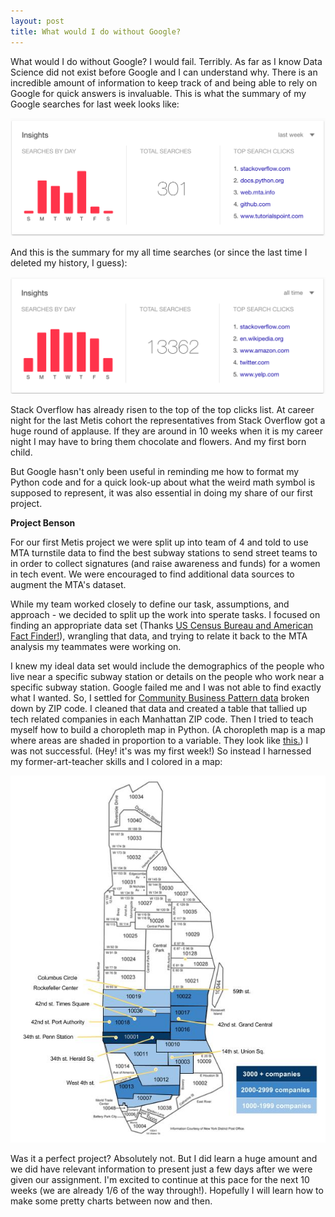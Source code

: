 ```yaml
---
layout: post
title: What would I do without Google? 
---
```


What would I do without Google? I would fail. Terribly. As far as I know Data Science did not exist before Google and I can understand why. There is an incredible amount of information to keep track of and being able to rely on Google for quick answers is invaluable. This is what the summary of my Google searches for last week looks like:

![last week google analysis](images/lastweek.png)

And this is the summary for my all time searches (or since the last time I deleted my history, I guess):

![all time google analysis](images/alltime.png)

Stack Overflow has already risen to the top of the top clicks list. At career night for the last Metis cohort the representatives from Stack Overflow got a huge round of applause. If they are around in 10 weeks when it is my career night I may have to bring them chocolate and flowers. And my first born child. 

But Google hasn't only been useful in reminding me how to format my Python code and for a quick look-up about what the weird math symbol is supposed to represent, it was also essential in doing my share of our first project.

<b>Project Benson</b>

For our first Metis project we were split up into team of 4 and told to use MTA turnstile data to find the best subway stations to send street teams to in order to collect signatures (and raise awareness and funds) for a women in tech event. We were encouraged to find additional data sources to augment the MTA's dataset. 

While my team worked closely to define our task, assumptions, and approach - we decided to split up the work into sperate tasks. I focused on finding an appropriate data set (Thanks [US Census Bureau and American Fact Finder!](http://factfinder.census.gov/faces/nav/jsf/pages/download_center.xhtml)), wrangling that data, and trying to relate it back to the MTA analysis my teammates were working on. 

I knew my ideal data set would include the demographics of the people who live near a specific subway station or details on the people who work near a specific subway station. Google failed me and I was not able to find exactly what I wanted. So, I settled for [Community Business Pattern data](https://www.census.gov/econ/cbp/) broken down by ZIP code. I cleaned that data and created a table that tallied up tech related companies in each Manhattan ZIP code. Then I tried to teach myself how to build a choropleth map in Python. (A choropleth map is a map where areas are shaded in proportion to a variable. They look like [this.](http://revolution-computing.typepad.com/.a/6a010534b1db25970b0120a69561cb970b-popup)) I was not successful. (Hey! it's was my first week!) So instead I harnessed my former-art-teacher skills and I colored in a map:

![Amount of Tech Related Industries by Manhattan ZipCode](images/ESTbyZIP.jpg)

Was it a perfect project? Absolutely not. But I did learn a huge amount and we did have relevant information to present just a few days after we were given our assignment. I'm excited to continue at this pace for the next 10 weeks (we are already 1/6 of the way through!). Hopefully I will learn how to make some pretty charts between now and then.

